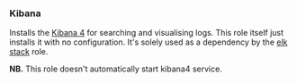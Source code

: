 ### Kibana ###

Installs the [Kibana 4](https://www.elastic.co/products/kibana) for searching and visualising logs. This role itself just installs it with no configuration. It's solely used as a dependency by the [elk stack](../elk-stack/) role.

**NB.** This role doesn't automatically start kibana4 service.
